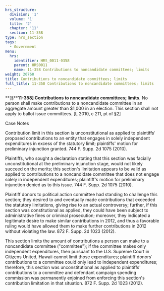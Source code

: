 ```yaml
---
hrs_structure:
  division: '1'
  volume: '1'
  title: '2'
  chapter: '11'
  section: 11-358
type: hrs_section
tags:
  - Government
menu:
  hrs:
    identifier: HRS_0011-0358
    parent: HRS0011
    name: 11-358 Contributions to noncandidate committees; limits
weight: 20760
title: Contributions to noncandidate committees; limits
full_title: 11-358 Contributions to noncandidate committees; limits
---
```

**[§****11-358] Contributions to noncandidate committees; limits.** No person shall make contributions to a noncandidate committee in an aggregate amount greater than $1,000 in an election. This section shall not apply to ballot issue committees. [L 2010, c 211, pt of §2]

Case Notes

Contribution limit in this section is unconstitutional as applied to plaintiffs' proposed contributions to an entity that engages in solely independent expenditures in excess of the statutory limit; plaintiffs' motion for preliminary injunction granted. 744 F. Supp. 2d 1075 (2010).

Plaintiffs, who sought a declaration stating that this section was facially unconstitutional at the preliminary injunction stage, would not likely succeed on the merits; this section's limitation appears to be valid as applied to contributions to a noncandidate committee that does not engage solely in independent expenditures; plaintiff's motion for preliminary injunction denied as to this issue. 744 F. Supp. 2d 1075 (2010).

Plaintiff donors to political action committee had standing to challenge this section; they desired to and eventually made contributions that exceeded the statutory limitations, giving rise to an actual controversy; further, if this section was constitutional as applied, they could have been subject to administrative fines or criminal prosecution; moreover, they indicated a legitimate desire to make similar contributions in 2012, and thus a favorable ruling would have allowed them to make further contributions in 2012 without violating the law. 872 F. Supp. 2d 1023 (2012).

This section limits the amount of contributions a person can make to a noncandidate committee ("committee"); if the committee makes only independent expenditures, then pursuant to the U.S. Supreme Court in Citizens United, Hawaii cannot limit those expenditures; plaintiff donors' contributions to a committee could only lead to independent expenditures; therefore, this section was unconstitutional as applied to plaintiffs' contributions to a committee and defendant campaign spending commission was permanently enjoined from enforcing this section's contribution limitation in that situation. 872 F. Supp. 2d 1023 (2012).